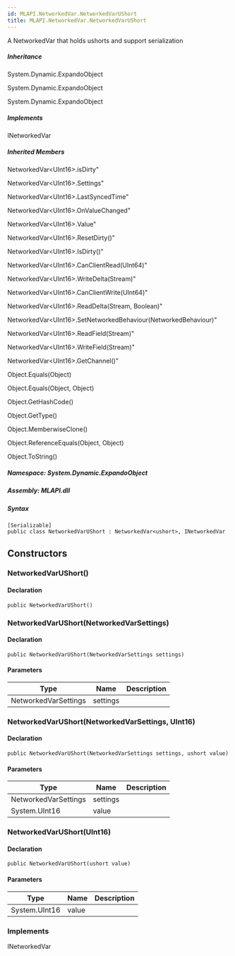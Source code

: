 ```yaml
---  
id: MLAPI.NetworkedVar.NetworkedVarUShort  
title: MLAPI.NetworkedVar.NetworkedVarUShort  
---
```


<div class="markdown level0 summary">

A NetworkedVar that holds ushorts and support serialization

</div>

<div class="markdown level0 conceptual">

</div>

<div class="inheritance">

##### Inheritance

<div class="level0">

System.Dynamic.ExpandoObject

</div>

<div class="level1">

System.Dynamic.ExpandoObject

</div>

<div class="level2">

System.Dynamic.ExpandoObject

</div>

</div>

<div classs="implements">

##### Implements

<div>

INetworkedVar

</div>

</div>

<div class="inheritedMembers">

##### Inherited Members

<div>

NetworkedVar&lt;UInt16&gt;.isDirty"

</div>

<div>

NetworkedVar&lt;UInt16&gt;.Settings"

</div>

<div>

NetworkedVar&lt;UInt16&gt;.LastSyncedTime"

</div>

<div>

NetworkedVar&lt;UInt16&gt;.OnValueChanged"

</div>

<div>

NetworkedVar&lt;UInt16&gt;.Value"

</div>

<div>

NetworkedVar&lt;UInt16&gt;.ResetDirty()"

</div>

<div>

NetworkedVar&lt;UInt16&gt;.IsDirty()"

</div>

<div>

NetworkedVar&lt;UInt16&gt;.CanClientRead(UInt64)"

</div>

<div>

NetworkedVar&lt;UInt16&gt;.WriteDelta(Stream)"

</div>

<div>

NetworkedVar&lt;UInt16&gt;.CanClientWrite(UInt64)"

</div>

<div>

NetworkedVar&lt;UInt16&gt;.ReadDelta(Stream, Boolean)"

</div>

<div>

NetworkedVar&lt;UInt16&gt;.SetNetworkedBehaviour(NetworkedBehaviour)"

</div>

<div>

NetworkedVar&lt;UInt16&gt;.ReadField(Stream)"

</div>

<div>

NetworkedVar&lt;UInt16&gt;.WriteField(Stream)"

</div>

<div>

NetworkedVar&lt;UInt16&gt;.GetChannel()"

</div>

<div>

Object.Equals(Object)

</div>

<div>

Object.Equals(Object, Object)

</div>

<div>

Object.GetHashCode()

</div>

<div>

Object.GetType()

</div>

<div>

Object.MemberwiseClone()

</div>

<div>

Object.ReferenceEquals(Object, Object)

</div>

<div>

Object.ToString()

</div>

</div>

##### **Namespace**: System.Dynamic.ExpandoObject

##### **Assembly**: MLAPI.dll

##### Syntax

    [Serializable]
    public class NetworkedVarUShort : NetworkedVar<ushort>, INetworkedVar

## Constructors 

### NetworkedVarUShort()

<div class="markdown level1 summary">

</div>

<div class="markdown level1 conceptual">

</div>

#### Declaration

    public NetworkedVarUShort()

### NetworkedVarUShort(NetworkedVarSettings)

<div class="markdown level1 summary">

</div>

<div class="markdown level1 conceptual">

</div>

#### Declaration

    public NetworkedVarUShort(NetworkedVarSettings settings)

#### Parameters

| Type                 | Name     | Description |
|----------------------|----------|-------------|
| NetworkedVarSettings | settings |             |

### NetworkedVarUShort(NetworkedVarSettings, UInt16)

<div class="markdown level1 summary">

</div>

<div class="markdown level1 conceptual">

</div>

#### Declaration

    public NetworkedVarUShort(NetworkedVarSettings settings, ushort value)

#### Parameters

| Type                 | Name     | Description |
|----------------------|----------|-------------|
| NetworkedVarSettings | settings |             |
| System.UInt16        | value    |             |

### NetworkedVarUShort(UInt16)

<div class="markdown level1 summary">

</div>

<div class="markdown level1 conceptual">

</div>

#### Declaration

    public NetworkedVarUShort(ushort value)

#### Parameters

| Type          | Name  | Description |
|---------------|-------|-------------|
| System.UInt16 | value |             |

### Implements

<div>

INetworkedVar

</div>
